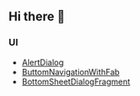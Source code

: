 ## Hi there 👋
### UI
* [AlertDialog](https://github.com/amv0107/CustomAlertDialog)
* [ButtomNavigationWithFab](https://github.com/amv0107/DemoButtomNavigationWithFab)
* [BottomSheetDialogFragment](https://github.com/amv0107/BottomSheetDialogFragment)

